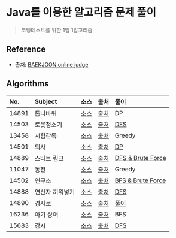 # Java를 이용한 알고리즘 문제 풀이
> 코딩테스트를 위한 1일 1알고리즘

## Reference

* 출처: [BAEKJOON online judge](https://www.acmicpc.net)


## Algorithms

|No.|Subject|소스|출처|풀이|
|:---|:---|:---|:---|:---|
|14891|톱니바퀴|[소스](https://github.com/gaki2745/Algorithm-with-Java/blob/master/BaekJoon_14891/src/BaekJoon_14891.java)|[출처](https://www.acmicpc.net/problem/14891)|DP|
|14503|로봇청소기|[소스](https://github.com/gaki2745/Algorithm-with-Java/blob/master/BaekJoon_14503/src/Main.java)|[출처](https://www.acmicpc.net/problem/14503)|[DFS](https://github.com/gaki2745/Algorithm-with-Java/tree/master/BaekJoon_14503/src)|
|13458|시험감독|[소스](https://github.com/gaki2745/Algorithm-with-Java/blob/master/BaekJoon_13458/src/Main.java)|[출처](https://www.acmicpc.net/problem/13458)|Greedy|
|14501|퇴사|[소스](https://github.com/gaki2745/Algorithm-with-Java/blob/master/BaekJoon_14501/src/Main.java)|[출처](https://www.acmicpc.net/problem/14501)|[DP](https://github.com/gaki2745/Algorithm-with-Java/tree/master/BaekJoon_14501)|
|14889|스타트 링크|[소스](https://github.com/gaki2745/Algorithm-with-Java/blob/master/BaekJoon_14889/src/Main.java)|[출처](https://www.acmicpc.net/problem/14889)|[DFS & Brute Force](https://github.com/gaki2745/Algorithm-with-Java/tree/master/BaekJoon_14889)|
|11047|동전|[소스](https://github.com/gaki2745/Algorithm-with-Java/blob/master/BaekJoon_11047/src/Main.java)|[출처](https://www.acmicpc.net/problem/11047)|Greedy|
|14502|연구소|[소스](https://github.com/gaki2745/Algorithm-with-Java/blob/master/BaekJoon_14502/src/Main.java)|[출처](https://www.acmicpc.net/problem/14502)|[BFS & Brute Force](https://github.com/gaki2745/Algorithm-with-Java/tree/master/BaekJoon_14502)|
|14888|연산자 끼워넣기|[소스](https://github.com/gaki2745/Algorithm-with-Java/blob/master/BaekJoon_14888/src/Main.java)|[출처](https://www.acmicpc.net/problem/14888)|[DFS](https://github.com/gaki2745/Algorithm-with-Java/tree/master/BaekJoon_14888)|
|14890|경사로|[소스](https://github.com/gaki2745/Algorithm-with-Java/blob/master/BaekJoon_14890/src/Main.java)|[출처](https://www.acmicpc.net/problem/14890)|[풀이](https://github.com/gaki2745/Algorithm-with-Java/tree/master/BaekJoon_14890)|
|16236|아기 상어|[소스](https://github.com/gaki2745/Algorithm-with-Java/blob/master/BaekJoon_16236/src/Main.java)|[출처](https://www.acmicpc.net/problem/16236)|BFS|
|15683|감시|[소스](https://github.com/gaki2745/Algorithm-with-Java/blob/master/BaekJoon_15683/src/Main.java)|[출처](https://www.acmicpc.net/problem/15683)|[DFS](https://github.com/gaki2745/Algorithm-with-Java/blob/master/BaekJoon_15683)|
